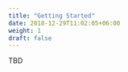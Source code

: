 ```yaml
---
title: "Getting Started"
date: 2018-12-29T11:02:05+06:00
weight: 1
draft: false
---
```


TBD
